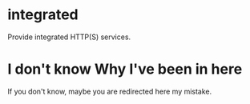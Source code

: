 # integrated
Provide integrated HTTP(S) services.

# I don't know Why I've been in here
If you don't know, maybe you are redirected here my mistake.
